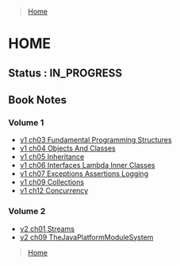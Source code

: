 >[Home](Home.md)

# HOME

## Status : IN_PROGRESS 

## Book Notes

### Volume 1 
- [v1 ch03 Fundamental Programming Structures](v1ch03FundamentalProgrammingStructures.md)
- [v1 ch04 Objects And Classes](v1ch04ObjectsAndClasses.md)
- [v1 ch05 Inheritance](v1ch05Inheritance.md)
- [v1 ch06 Interfaces Lambda Inner Classes](v1ch06InterfacesLambdaInnerClasses.md)
- [v1 ch07 Exceptions Assertions Logging](v1ch07ExceptionsAssertionsLogging.md)
- [v1 ch09 Collections](v1ch09Collections.md)
- [v1 ch12 Concurrency](v1ch12Concurrency.md)

### Volume 2

- [v2 ch01 Streams](v2ch01Streams.md)
- [v2 ch09 TheJavaPlatformModuleSystem](v2ch09TheJavaPlatformModuleSystem.md)


>[Home](Home.md)
